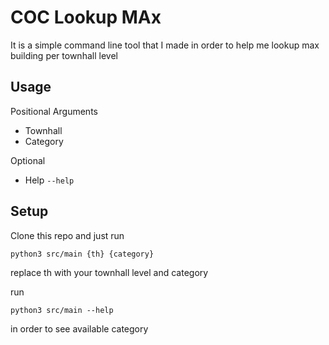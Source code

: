 # COC Lookup MAx

It is a simple command line tool that I made in order to help me lookup
max building per townhall level

## Usage

Positional Arguments

* Townhall
* Category

Optional

* Help `--help`

## Setup

Clone this repo and just run

```
python3 src/main {th} {category}
```

replace th with your townhall level and category

run
```
python3 src/main --help
```
in order to see available category


